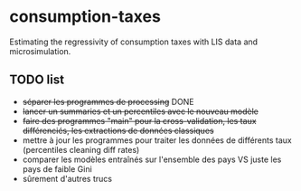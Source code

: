 # consumption-taxes
Estimating the regressivity of consumption taxes with LIS data and microsimulation.

## TODO list
- ~~séparer les programmes de processing~~ DONE
- ~~lancer un summaries et un percentiles avec le nouveau modèle~~
- ~~faire des programmes "main" pour la cross-validation, les taux différenciés, les extractions de données classiques~~
- mettre à jour les programmes pour traiter les données de différents taux (percentiles cleaning diff rates)
- comparer les modèles entraînés sur l'ensemble des pays VS juste les 
pays de faible Gini
- sûrement d'autres trucs

